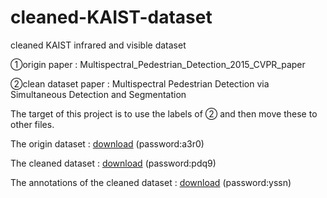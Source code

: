 # cleaned-KAIST-dataset
cleaned KAIST infrared and visible dataset

①origin paper : Multispectral_Pedestrian_Detection_2015_CVPR_paper

②clean dataset paper : Multispectral Pedestrian Detection via Simultaneous Detection and Segmentation

The target of this project is to use the labels of ② and then move these to other files.

The origin dataset : [download](https://pan.baidu.com/s/1zUvWmDlhh5vsGiv_0M8h9A) (password:a3r0)

The cleaned dataset : [download](https://pan.baidu.com/s/1-mBqCdbz9waAovpx8kLS8g) (password:pdq9)

The annotations of the cleaned dataset : [download](https://pan.baidu.com/s/1zagidZ-Rm1BOd7Q9zAAotA) (password:yssn)

